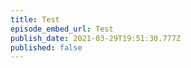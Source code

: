 ```yaml
---
title: Test
episode_embed_url: Test
publish_date: 2021-03-29T19:51:30.777Z
published: false
---
```

